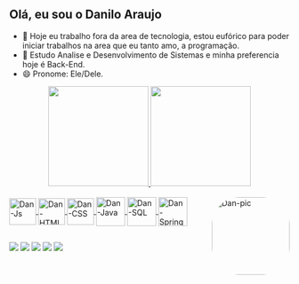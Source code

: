 ## Olá, eu sou o Danilo Araujo 
- 🔭 Hoje eu trabalho fora da area de tecnologia, estou eufórico para poder iniciar trabalhos na area que eu tanto amo, a programação.
- 🌱 Estudo Analise e Desenvolvimento de Sistemas e minha preferencia hoje é Back-End.
- 😄 Pronome: Ele/Dele.

<div align="center">
  <a href="https://github.com/DaniloAraujo">
  <img height="180em" src="https://github-readme-stats.vercel.app/api?username=DaniloAraujo&show_icons=true&theme=github_dark&include_all_commits=true&count_private=true"/>
  <img height="180em" src="https://github-readme-stats.vercel.app/api/top-langs/?username=DaniloAraujo&layout=compact&langs_count=7&theme=github_dark"/>
</div>
  <div style="display: inline_block"><br>
  <img align="center" alt="Dan-Js" height="48" width="48" src="https://cdn.jsdelivr.net/gh/devicons/devicon/icons/javascript/javascript-original.svg">
  <img align="center" alt="Dan-HTML" height="48" width="48" src="https://cdn.jsdelivr.net/gh/devicons/devicon/icons/html5/html5-original-wordmark.svg">
  <img align="center" alt="Dan-CSS" height="48" width="48" src="https://cdn.jsdelivr.net/gh/devicons/devicon/icons/css3/css3-original-wordmark.svg">
  <img align="center" alt="Dan-Java" height="52" width="52" src="https://cdn.jsdelivr.net/gh/devicons/devicon/icons/java/java-original-wordmark.svg">
  <img align="center" alt="Dan-SQL" height="52" width="52" src="https://cdn.jsdelivr.net/gh/devicons/devicon/icons/mysql/mysql-original-wordmark.svg">
  <img align="center" alt="Dan-Spring" height="52" width="52" src="https://cdn.jsdelivr.net/gh/devicons/devicon/icons/spring/spring-original-wordmark.svg">

  <img align="right" alt="Dan-pic" height="140" style="border-radius:50px;" src="https://media.giphy.com/media/iYVneIXJQ3jdJLkZmM/giphy.gif">
</div>
  
##
  
<div>
  <a href="https://www.instagram.com/danilogodinhoo/?hl=pt-br" target="_blank"><img src="https://img.shields.io/badge/-Instagram-%23E4405F?style=for-the-badge&logo=instagram&logoColor=white" target="_blank"></a>
  <a href="https://www.facebook.com/dan.ag2" target="_blank"><img src="https://img.shields.io/badge/Facebook-1877F2?style=for-the-badge&logo=facebook&logoColor=white"></a>
  <a href="https://twitter.com/DanilooAraujoo" target="_blank"><img src="https://img.shields.io/badge/Twitter-1DA1F2?style=for-the-badge&logo=twitter&logoColor=white"></a>
  <a href = "mailto:daniloo.ag2@gmail.com"><img src="https://img.shields.io/badge/-Gmail-%23333?style=for-the-badge&logo=gmail&logoColor=white" target="_blank"></a>
  <a href="https://www.linkedin.com/in/danilo-ag" target="_blank"><img src="https://img.shields.io/badge/-LinkedIn-%230077B5?style=for-the-badge&logo=linkedin&logoColor=white" target="_blank"></a>
</div>
  
